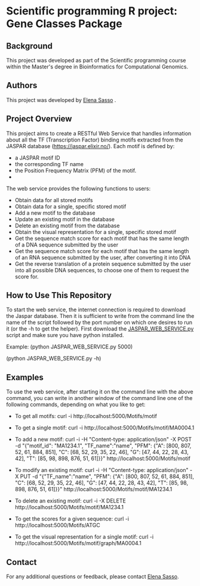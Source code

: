 # Scientific programming R project: Gene Classes Package


## Background
This project was developed as part of the Scientific programming course within the Master's degree in Bioinformatics for Computational Genomics.

## Authors
This project was developed by [Elena Sasso](https://github.com/elenasasso) .


## Project Overview
This project aims to create a RESTful Web Service that handles information about all the TF (Transcription Factor) binding motifs extracted from the 
JASPAR database (https://jaspar.elixir.no/). 
Each motif is defined by:
- a JASPAR motif ID
- the corresponding TF name
- the Position Frequency Matrix (PFM) of the motif.
- 
The web service provides the following functions to users:
- Obtain data for all stored motifs
- Obtain data for a single, specific stored motif
- Add a new motif to the database
- Update an existing motif in the database
- Delete an existing motif from the database
- Obtain the visual representation for a single, specific stored motif
- Get the sequence match score for each motif that has the same length of a DNA sequence submitted by the user
- Get the sequence match score for each motif that has the same length of an RNA sequence submitted by the user, after converting it into DNA
- Get the reverse translation of a protein sequence submitted by the user into all possible DNA sequences, to choose one of them to request the score for.

## How to Use This Repository
To start the web service, the internet connection is required to download the Jaspar database. Then it is sufficient to write from the command line the name of 
the script followed by the port number on which one desires to run it (or the -h to get the helper). First download the [JASPAR_WEB_SERVICE.py](JASPAR_WEB_SERVICE.py)
script and make sure you have python installed.

Example: 
(python JASPAR_WEB_SERVICE.py 5000)

(python JASPAR_WEB_SERVICE.py -h)

## Examples

To use the web service, after starting it on the command line with the above command, you can write in another window of the command line one of the following commands,
depending on what you like to get:

- To get all motifs: curl -i http://localhost:5000/Motifs/motif

- To get a single motif: curl -i http://localhost:5000/Motifs/motif/MA0004.1

- To add a new motif: curl -i -H "Content-type: application/json" -X POST -d "{\"motif_id\": \"MA1234.1\", \"TF_name\":\"name\", \"PFM\": {\"A\": [800, 807, 52, 61, 884, 851], \"C\": [68, 52, 29, 35, 22, 46], \"G\": [47, 44, 22, 28, 43, 42], \"T\": [85, 98, 898, 876, 51, 61]}}" http://localhost:5000/Motifs/motif

- To modify an existing motif: curl -i -H "Content-type: application/json" -X PUT -d "{\"TF_name\":\"name\", \"PFM\": {\"A\": [800, 807, 52, 61, 884, 851], \"C\": [68, 52, 29, 35, 22, 46], \"G\": [47, 44, 22, 28, 43, 42], \"T\": [85, 98, 898, 876, 51, 61]}}" http://localhost:5000/Motifs/motif/MA1234.1

- To delete an existing motif: curl -i -X DELETE http://localhost:5000/Motifs/motif/MA1234.1

- To get the scores for a given sequence: curl -i  http://localhost:5000/Motifs/ATGC

- To get the visual representation for a single motif: curl -i http://localhost:5000/Motifs/motif/graph/MA0004.1


## Contact
For any additional questions or feedback, please contact [Elena Sasso](mailto:elenasasso01@gmail.com).
